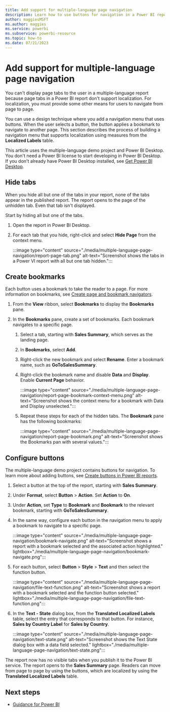 ```yaml
---
title: Add support for multiple-language page navigation
description: Learn how to use buttons for navigation in a Power BI report without tabs. Translations Builder supports localization for button text.
author: maggiesMSFT   
ms.author: maggies
ms.service: powerbi
ms.subservice: powerbi-resource
ms.topic: how-to
ms.date: 07/21/2023
---
```

# Add support for multiple-language page navigation

You can't display page tabs to the user in a multiple-language report because page tabs in a Power BI report don't support localization. For localization, you must provide some other means for users to navigate from page to page.

You can use a design technique where you add a navigation menu that uses buttons. When the user selects a button, the button applies a bookmark to navigate to another page. This section describes the process of building a navigation menu that supports localization using measures from the **Localized Labels** table.

This article uses the multiple-language demo project and Power BI Desktop. You don't need a Power BI license to start developing in Power BI Desktop. If you don't already have Power BI Desktop installed, see [Get Power BI Desktop](../fundamentals/desktop-get-the-desktop.md).

## Hide tabs

When you hide all but one of the tabs in your report, none of the tabs appear in the published report. The report opens to the page of the unhidden tab. Even that tab isn't displayed.

Start by hiding all but one of the tabs.

1. Open the report in Power BI Desktop.

1. For each tab that you hide, right-click and select **Hide Page** from the context menu.

   :::image type="content" source="./media/multiple-language-page-navigation/report-page-tab.png" alt-text="Screenshot shows the tabs in a Power VI report with all but one tab hidden.":::

## Create bookmarks

Each button uses a bookmark to take the reader to a page. For more information on bookmarks, see [Create page and bookmark navigators](../create-reports/button-navigators.md).

1. From the **View** ribbon, select **Bookmarks** to display the **Bookmarks** pane.

1. In the **Bookmarks** pane, create a set of bookmarks. Each bookmark navigates to a specific page.

   1. Select a tab, starting with **Sales Summary**, which serves as the landing page.
   1. In **Bookmarks**, select **Add**.
   1. Right-click the new bookmark and select **Rename**. Enter a bookmark name, such as **GoToSalesSummary**.
   1. Right-click the bookmark name and disable **Data** and **Display**. Enable **Current Page** behavior.

      :::image type="content" source="./media/multiple-language-page-navigation/report-page-bookmark-context-menu.png" alt-text="Screenshot shows the context menu for a bookmark with Data and Display unselected.":::

   1. Repeat these steps for each of the hidden tabs. The **Bookmark** pane has the following bookmarks:

      :::image type="content" source="./media/multiple-language-page-navigation/report-page-bookmark.png" alt-text="Screenshot shows the Bookmarks pan with several values.":::

## Configure buttons

The multiple-language demo project contains buttons for navigation. To learn more about adding buttons, see [Create buttons in Power BI reports](../create-reports/desktop-buttons.md).

1. Select a button at the top of the report, starting with **Sales Summary**.
1. Under **Format**, select **Button** > **Action**. Set **Action** to **On**.
1. Under **Action**, set **Type** to **Bookmark** and **Bookmark** to the relevant bookmark, starting with **GoToSalesSummary**.
1. In the same way, configure each button in the navigation menu to apply a bookmark to navigate to a specific page.

   :::image type="content" source="./media/multiple-language-page-navigation/bookmark-navigate.png" alt-text="Screenshot shows a report with a bookmark selected and the associated action highlighted." lightbox="./media/multiple-language-page-navigation/bookmark-navigate.png":::

1. For each button, select **Button** > **Style** > **Text** and then select the function button.

   :::image type="content" source="./media/multiple-language-page-navigation/file-text-function.png" alt-text="Screenshot shows a report with a bookmark selected and the function button selected." lightbox="./media/multiple-language-page-navigation/file-text-function.png":::

1. In the **Text - State** dialog box, from the **Translated Localized Labels** table, select the entry that corresponds to that button. For instance, **Sales by Country Label** for **Sales by Country**.

   :::image type="content" source="./media/multiple-language-page-navigation/text-state.png" alt-text="Screenshot shows the Text State dialog box with a data field selected." lightbox="./media/multiple-language-page-navigation/text-state.png":::

The report now has no visible tabs when you publish it to the Power BI service. The report opens to the **Sales Summary** page. Readers can move from page to page by using the buttons, which are localized by using the **Translated Localized Labels** table.

## Next steps

- [Guidance for Power BI](overview.md)
